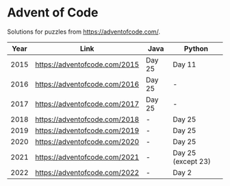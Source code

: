 # Advent of Code

Solutions for puzzles from https://adventofcode.com/.

Year | Link | Java | Python
---- | ---- | ---- | ------
2015 | https://adventofcode.com/2015 | Day 25 | Day 11
2016 | https://adventofcode.com/2016 | Day 25 | -
2017 | https://adventofcode.com/2017 | Day 25 | -
2018 | https://adventofcode.com/2018 | - | Day 25
2019 | https://adventofcode.com/2019 | - | Day 25
2020 | https://adventofcode.com/2020 | - | Day 25
2021 | https://adventofcode.com/2021 | - | Day 25 (except 23)
2022 | https://adventofcode.com/2022 | - | Day 2
